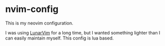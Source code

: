 # nvim-config

This is my neovim configuration.

I was using [LunarVim](https://github.com/LunarVim/LunarVim) for a long time, but I wanted something lighter than I can easily maintain myself.
This config is lua based.

